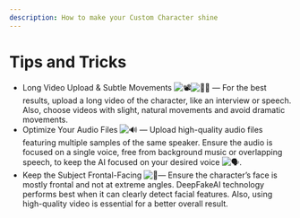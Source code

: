 ```yaml
---
description: How to make your Custom Character shine
---
```


# Tips and Tricks

* Long Video Upload & Subtle Movements <img src="https://abs-0.twimg.com/emoji/v2/svg/1f4fd.svg" alt="📽️" data-size="line"><img src="https://abs-0.twimg.com/emoji/v2/svg/1f3c3-200d-2642-fe0f.svg" alt="🏃‍♂️" data-size="line"> — For the best results, upload a long video of the character, like an interview or speech. Also, choose videos with slight, natural movements and avoid dramatic movements.
* Optimize Your Audio Files <img src="https://abs-0.twimg.com/emoji/v2/svg/1f50a.svg" alt="🔊" data-size="line"> — Upload high-quality audio files featuring multiple samples of the same speaker. Ensure the audio is focused on a single voice, free from background music or overlapping speech, to keep the AI focused on your desired voice <img src="https://abs-0.twimg.com/emoji/v2/svg/1f5e3.svg" alt="🗣️" data-size="line">.
* Keep the Subject Frontal-Facing <img src="https://abs-0.twimg.com/emoji/v2/svg/1f464.svg" alt="👤" data-size="line">— Ensure the character’s face is mostly frontal and not at extreme angles. DeepFakeAI technology performs best when it can clearly detect facial features. Also, using high-quality video is essential for a better overall result.
